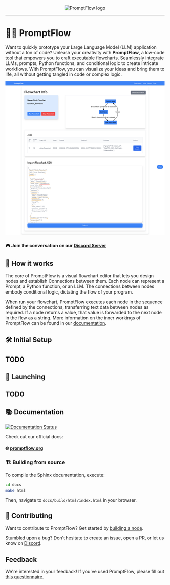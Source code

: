 
<p align="center">
  <img src="promptflow/res/Logo_full_1.png" alt="PromptFlow logo"/>
</p>

---

# 🧩💡 PromptFlow

Want to quickly prototype your Large Language Model (LLM) application without a ton of code? Unleash your creativity with **PromptFlow**, a low-code tool that empowers you to craft executable flowcharts. Seamlessly integrate LLMs, prompts, Python functions, and conditional logic to create intricate workflows. With PromptFlow, you can visualize your ideas and bring them to life, all without getting tangled in code or complex logic.

<p align="center">
  <img src="screenshots/readme/heroscreenshot.png" alt="PromptFlow screenshot"/>
</p>

#### 🎮 Join the conversation on our [Discord Server](https://discord.gg/5MmV3FNCtN)

## 🔗 How it works

The core of PromptFlow is a visual flowchart editor that lets you design nodes and establish Connections between them. Each node can represent a Prompt, a Python function, or an LLM. The connections between nodes embody conditional logic, dictating the flow of your program.

When run your flowchart, PromptFlow executes each node in the sequence defined by the connections, transferring text data between nodes as required. If a node returns a value, that value is forwarded to the next node in the flow as a string. More information on the inner workings of PromptFlow can be found in our [documentation](https://www.promptflow.org/en/latest/).

## 🛠️ Initial Setup 

## TODO

## 🚀 Launching

## TODO

## 📚 Documentation

[![Documentation Status](https://readthedocs.org/projects/promptflow/badge/?version=latest)](https://www.promptflow.org/en/latest/?badge=latest)

Check out our official docs:

#### 🌐 [promptflow.org](https://www.promptflow.org/en/latest/)

### 🏗️ Building from source

To compile the Sphinx documentation, execute:

```bash
cd docs
make html
```

Then, navigate to `docs/build/html/index.html` in your browser.

## 🤝 Contributing

Want to contribute to PromptFlow? Get started by [building a node](https://www.promptflow.org/en/latest/development.html#starting-point-adding-a-node).

Stumbled upon a bug? Don't hesitate to create an issue, open a PR, or let us know on [Discord](https://discord.gg/5MmV3FNCtN).

## Feedback

We're interested in your feedback! If you've used PromptFlow, please fill out [this questionnaire](https://forms.gle/oaB71zRmZmD8Lc8M6).

